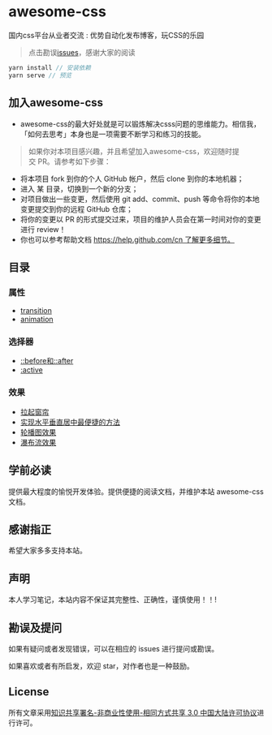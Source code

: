 # awesome-css

国内css平台从业者交流 : 优势自动化发布博客，玩CSS的乐园

> 点击勘误[issues](https://github.com/webVueBlog/awesome-css/issues)，感谢大家的阅读

```js
yarn install // 安装依赖
yarn serve // 预览
```

## 加入awesome-css

- awesome-css的最大好处就是可以锻炼解决csss问题的思维能力。相信我，「如何去思考」​ 本身也是一项需要不断学习和练习的技能。

> 如果你对本项目感兴趣，并且希望加入awesome-css，欢迎随时提交 PR。请参考如下步骤：
- 将本项目 fork 到你的个人 GitHub 帐户，然后 clone 到你的本地机器；
- 进入 某 目录，切换到一个新的分支；
- 对项目做出一些变更，然后使用 git add、commit、push 等命令将你的本地变更提交到你的远程 GitHub 仓库；
- 将你的变更以 PR 的形式提交过来，项目的维护人员会在第一时间对你的变更进行 review！
- 你也可以参考帮助文档 https://help.github.com/cn 了解更多细节。

## 目录

### 属性

- [transition](https://webvueblog.github.io/awesome-css/handbook/transition.html)
- [animation](https://webvueblog.github.io/awesome-css/handbook/animation.html)

### 选择器

- [::before和::after](https://webvueblog.github.io/awesome-css/selector/after_before.html)
- [:active](https://webvueblog.github.io/awesome-css/selector/active.html)

### 效果

- [拉起窗帘](https://webvueblog.github.io/awesome-css/result/pullCurtain.html)
- [实现水平垂直居中最便捷的方法](https://webvueblog.github.io/awesome-css/result/best-way-to-center-element.html)
- [轮播图效果](https://webvueblog.github.io/awesome-css/result/css-carousel.html)
- [瀑布流效果](https://webvueblog.github.io/awesome-css/result/ccss-masonry-flexbox.html)

## 学前必读

提供最大程度的愉悦开发体验。提供便捷的阅读文档，并维护本站 awesome-css 文档。

## 感谢指正

希望大家多多支持本站。

## 声明

本人学习笔记，本站内容不保证其完整性、正确性，谨慎使用！！!

## 勘误及提问

如果有疑问或者发现错误，可以在相应的 issues 进行提问或勘误。

如果喜欢或者有所启发，欢迎 star，对作者也是一种鼓励。

## License

所有文章采用[知识共享署名-非商业性使用-相同方式共享 3.0 中国大陆许可协议](http://creativecommons.org/licenses/by-nc-sa/3.0/cn/)进行许可。
